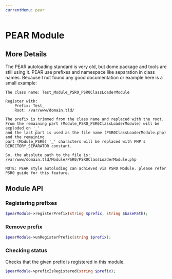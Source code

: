```yaml
---
currentMenu: pear
---
```


# PEAR Module

## More Details

The PEAR autoloading standard is very old, but dome package and tools are still using it. PEAR use prefixes and
namespace like separation in class names. Because I not found any good documentation or example
here is a small example:

```
The class name: Test_Module_PSR0_PSR0ClassLoaderModule

Register with:
    Prefix: Test_
    Root: /var/www/domain.tld/

The prefix is trimmed from the class name and replaced with the root.
From the remaining part (Module_PSR0_PSR0ClassLoaderModule) will be exploded on '_'
and the last part is used as the file name (PSR0ClassLoaderModule.php) and the remaining
part (Module_PSR0) '_' characters will be replaced with PHP's DIRECTORY_SEPARATOR constant.

So, the absolute path to the file is: /var/www/domain.tld/Module/PSR0/PSR0ClassLoaderModule.php
```

`NOTE: PEAR style autoloding can achieved via PSR0 Module. please refer PSR0 guide for this feature.`

## Module API

### Registering prefixes

```php
$pearModule->registerPrefix(string $prefix, string $basePath);
```

### Remove prefix

```php
$pearModule->unRegisterPrefix(string $prefix);
```

### Checking status

Checks that the given prefix is registered in this module.

```php
$pearModule->prefixIsRegistered(string $prefix);
```
